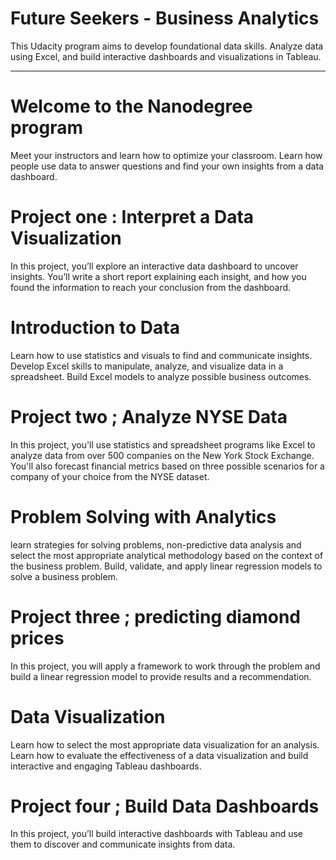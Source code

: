 

# Future Seekers - Business Analytics



This Udacity program aims to develop foundational data skills. Analyze data using Excel, and build interactive dashboards and visualizations in Tableau.



---------------




# Welcome to the Nanodegree program 


Meet your instructors and learn how to optimize your classroom. Learn how people use data to answer questions and find your own insights from a data dashboard.



# Project one : Interpret a Data Visualization


In this project, you’ll explore an interactive data dashboard to uncover insights. You’ll write a short report explaining each insight, and how you found the information to reach your conclusion from the dashboard.




# Introduction to Data


Learn how to use statistics and visuals to find and communicate insights. Develop Excel skills to manipulate, analyze, and visualize data in a spreadsheet. Build Excel models to analyze possible business outcomes. 



# Project two ; Analyze NYSE Data


In this project, you'll use statistics and spreadsheet programs like Excel to analyze data from over 500 companies on the New York Stock Exchange. You'll also forecast financial metrics based on three possible scenarios for a company of your choice from the NYSE dataset.




# Problem Solving with Analytics


learn strategies for solving problems, non-predictive data analysis and select the most appropriate analytical methodology based on the context of the business problem. Build, validate, and apply linear regression models to solve a business problem.


# Project three ; predicting diamond prices


In this project, you will apply a framework to work through the problem and build a linear regression model to provide results and a recommendation. 




# Data Visualization


Learn how to select the most appropriate data visualization for an analysis. Learn how to evaluate the effectiveness of a data visualization and build interactive and engaging Tableau dashboards.



 # Project four ; Build Data Dashboards
 
 
 In this project, you’ll build interactive dashboards with Tableau and use them to discover and communicate insights from data.








